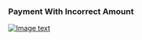 ### Payment With Incorrect Amount

[![Image text]({{site.baseurl}}/assets/img/payment_amount_error.png)](authentiss://NQ21%0ANanoteq%20%28PTY%29%20Ltd.%0Awww.nanoteq.com%0ANanoteq%0ANedbank%0A123456%0ACheque%0A9876543210%0A0BCDFG9%0A1%0A1123%0A900.00%0Awww.greenbank.com%0Ae7ggLiGfAZRp1X7JN2dgvODmcf3AYYPQsB0vRSIR74cCBXXkOiNo0zammrjkOgWJMyNiDlQBXJGKSg2GcjMjpTc%3D)

